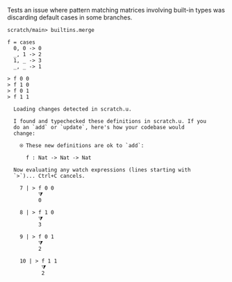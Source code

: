 Tests an issue where pattern matching matrices involving built-in
types was discarding default cases in some branches.

``` ucm :hide
scratch/main> builtins.merge
```

``` unison
f = cases
  0, 0 -> 0
  _, 1 -> 2
  1, _ -> 3
  _, _ -> 1

> f 0 0
> f 1 0
> f 0 1
> f 1 1
```

``` ucm :added-by-ucm
  Loading changes detected in scratch.u.

  I found and typechecked these definitions in scratch.u. If you
  do an `add` or `update`, here's how your codebase would
  change:
  
    ⍟ These new definitions are ok to `add`:
    
      f : Nat -> Nat -> Nat
  
  Now evaluating any watch expressions (lines starting with
  `>`)... Ctrl+C cancels.

    7 | > f 0 0
          ⧩
          0
  
    8 | > f 1 0
          ⧩
          3
  
    9 | > f 0 1
          ⧩
          2
  
    10 | > f 1 1
           ⧩
           2

```
